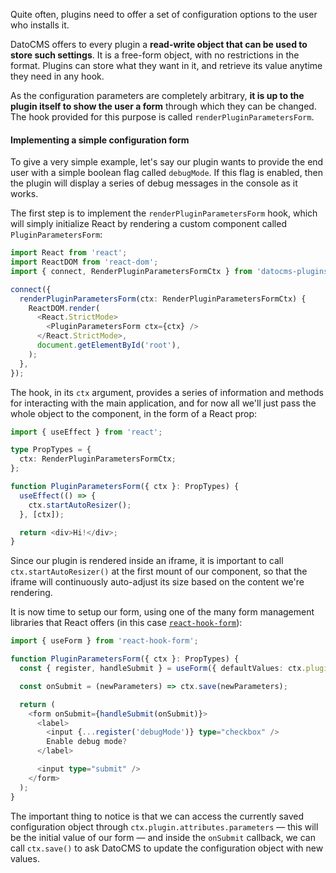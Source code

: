 Quite often, plugins need to offer a set of configuration options to the user who installs it.

DatoCMS offers to every plugin a **read-write object that can be used to store such settings**. It is a free-form object, with no restrictions in the format. Plugins can store what they want in it, and retrieve its value anytime they need in any hook.

As the configuration parameters are completely arbitrary, **it is up to the plugin itself to show the user a form** through which they can be changed. The hook provided for this purpose is called `renderPluginParametersForm`.

#### Implementing a simple configuration form

To give a very simple example, let's say our plugin wants to provide the end user with a simple boolean flag called `debugMode`. If this flag is enabled, then the plugin will display a series of debug messages in the console as it works.

The first step is to implement the `renderPluginParametersForm` hook, which will simply initialize React by rendering a custom component called `PluginParametersForm`:

```ts
import React from 'react';
import ReactDOM from 'react-dom';
import { connect, RenderPluginParametersFormCtx } from 'datocms-plugins-sdk';

connect({
  renderPluginParametersForm(ctx: RenderPluginParametersFormCtx) {
    ReactDOM.render(
      <React.StrictMode>
        <PluginParametersForm ctx={ctx} />
      </React.StrictMode>,
      document.getElementById('root'),
    );
  },
});
```

The hook, in its `ctx` argument, provides a series of information and methods for interacting with the main application, and for now all we'll just pass the whole object to the component, in the form of a React prop:

```ts
import { useEffect } from 'react';

type PropTypes = {
  ctx: RenderPluginParametersFormCtx;
};

function PluginParametersForm({ ctx }: PropTypes) {
  useEffect(() => {
    ctx.startAutoResizer();
  }, [ctx]);

  return <div>Hi!</div>;
}
```

Since our plugin is rendered inside an iframe, it is important to call `ctx.startAutoResizer()` at the first mount of our component, so that the iframe will continuously auto-adjust its size based on the content we're rendering.

It is now time to setup our form, using one of the many form management libraries that React offers (in this case [`react-hook-form`](https://react-hook-form.com/)):

```ts
import { useForm } from 'react-hook-form';

function PluginParametersForm({ ctx }: PropTypes) {
  const { register, handleSubmit } = useForm({ defaultValues: ctx.plugin.attributes.parameters });

  const onSubmit = (newParameters) => ctx.save(newParameters);

  return (
    <form onSubmit={handleSubmit(onSubmit)}>
      <label>
        <input {...register('debugMode')} type="checkbox" />
        Enable debug mode?
      </label>

      <input type="submit" />
    </form>
  );
}
```

The important thing to notice is that we can access the currently saved configuration object through `ctx.plugin.attributes.parameters` — this will be the initial value of our form — and inside the `onSubmit` callback, we can call `ctx.save()` to ask DatoCMS to update the configuration object with new values.
